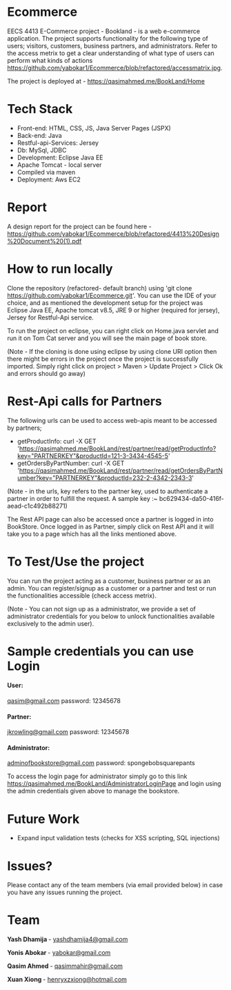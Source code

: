 # Ecommerce

EECS 4413 E-Commerce project - Bookland - is a web e-commerce application. The project supports functionality for the following type of users; visitors, customers, business partners, and administrators. Refer to the access metrix to get a clear understanding of what type of users can perform what kinds of actions https://github.com/yabokar1/Ecommerce/blob/refactored/accessmatrix.jpg.

The project is deployed at - https://qasimahmed.me/BookLand/Home

# Tech Stack
- Front-end: HTML, CSS, JS, Java Server Pages (JSPX)
- Back-end: Java
- Restful-api-Services: Jersey
- Db: MySql, JDBC
- Development: Eclipse Java EE
- Apache Tomcat - local server
- Compiled via maven
- Deployment: Aws EC2

# Report
A design report for the project can be found here - https://github.com/yabokar1/Ecommerce/blob/refactored/4413%20Design%20Document%20(1).pdf

# How to run locally

Clone the repository (refactored- default branch) using 'git clone https://github.com/yabokar1/Ecommerce.git'. You can use the IDE of your choice, and as mentioned the development setup for the project was Eclipse Java EE, Apache tomcat v8.5, JRE 9 or higher (required for jersey), Jersey for Restful-Api service.

To run the project on eclipse, you can right click on Home.java servlet and run it on Tom Cat server and you will see the main page of book store.

(Note - If the cloning is done using eclipse by using clone URI option then there might be errors in the project once the project is successfully imported. Simply right click on project > Maven > Update Project > Click Ok and errors should go away)

# Rest-Api calls for Partners

The following urls can be used to access web-apis meant to be accessed by partners; 
- getProductInfo: curl -X GET 'https://qasimahmed.me/BookLand/rest/partner/read/getProductInfo?key="PARTNERKEY"&productId=121-3-3434-4545-5'
- getOrdersByPartNumber: curl -X GET 'https://qasimahmed.me/BookLand/rest/partner/read/getOrdersByPartNumber?key="PARTNERKEY"&productId=232-2-4342-2343-3'

(Note - in the urls, key refers to the partner key, used to authenticate a partner in order to fulfill the request. A sample key :~ bc629434-da50-416f-aead-c1c492b88271)

The Rest API page can also be accessed once a partner is logged in into BookStore. Once logged in as Partner, simply click on Rest API and it will take you to a page which has all the links mentioned above.

# To Test/Use the project

You can run the project acting as a customer, business partner or as an admin. You can register/signup as a customer or a partner and test or run the functionalities accessible (check access metrix).

(Note - You can not sign up as a administrator, we provide a set of administrator credentials for you below to unlock functionalities available exclusively to the admin user).

# Sample credentials you can use Login

#### User:
qasim@gmail.com
password: 12345678

#### Partner:
jkrowling@gmail.com
password: 12345678 

#### Administrator:
adminofbookstore@gmail.com
password: spongebobsquarepants

To access the login page for administrator simply go to this link https://qasimahmed.me/BookLand/AdministratorLoginPage and login using the admin credentials given above to manage the bookstore.

# Future Work

- Expand input validation tests (checks for XSS scripting, SQL injections)

# Issues?

Please contact any of the team members (via email provided below) in case you have any issues running the project.

# Team

<strong> Yash Dhamija </strong> - yashdhamija4@gmail.com

<strong> Yonis Abokar </strong> - yabokar@gmail.com

<strong> Qasim Ahmed </strong> - qasimmahir@gmail.com

<strong> Xuan Xiong </strong> - henryxzxiong@hotmail.com

